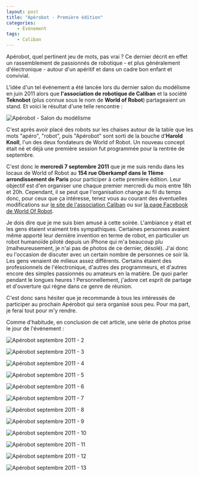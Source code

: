 ```yaml
---
layout: post
title: "Apérobot - Première édition"
categories:
    - Événement
tags:
    - Caliban
---
```

Apérobot, quel pertinent jeu de mots, pas vrai ? Ce dernier décrit en effet un rassemblement de passionnés de robotique - et plus généralement d'électronique - autour d'un apéritif et dans un cadre bon enfant et convivial.

L'idée d'un tel événement a été lancée lors du dernier salon du modélisme en juin 2011 alors que **l'association de robotique de Caliban** et la société **Teknobot** (plus connue sous le nom de **World of Robot**) partageaient un stand. Et voici le résultat d'une telle rencontre :

![Apérobot - Salon du modélisme](/images/aperobot-premiere-edition-1.jpg)

C'est après avoir placé des robots sur les chaises autour de la table que les mots "apéro", "robot", puis "Apérobot" sont sorti de la bouche d'**Harold Knoll**, l'un des deux fondateurs de World of Robot. Un nouveau concept était né et déjà une première session fut programmée pour la rentrée de septembre.

C'est donc le **mercredi 7 septembre 2011** que je me suis rendu dans les locaux de World of Robot au **154 rue Oberkampf dans le 11ème arrondissement de Paris** pour participer à cette première édition. Leur objectif est d'en organiser une chaque premier mercredi du mois entre 18h et 20h. Cependant, il se peut que l'organisation change au fil du temps donc, pour ceux que ça intéresse, tenez vous au courant des éventuelles modifications sur [le site de l'association Caliban][site_caliban] ou sur [la page Facebook de World Of Robot][facebook_world_of_robot].

Je dois dire que je me suis bien amusé à cette soirée. L'ambiance y était et les gens étaient vraiment très sympathiques. Certaines personnes avaient même apporté leur dernière invention en terme de robot, en particulier un robot humanoïde piloté depuis un iPhone qui m'a beaucoup plu (malheureusement, je n'ai pas de photos de ce dernier, désolé). J'ai donc eu l'occasion de discuter avec un certain nombre de personnes ce soir là. Les gens venaient de milieux assez différents. Certains étaient des professionnels de l'électronique, d'autres des programmeurs, et d'autres encore des simples passionnés ou amateurs en la matière. De quoi parler pendant le longues heures ! Personnellement, j'adore cet esprit de partage et d'ouverture qui règne dans ce genre de réunion.

C'est donc sans hésiter que je recommande à tous les intéressés de participer au prochain Apérobot qui sera organisé sous peu. Pour ma part, je ferai tout pour m'y rendre.

Comme d'habitude, en conclusion de cet article, une série de photos prise le jour de l'événement :

![Apérobot septembre 2011 - 2](/images/aperobot-premiere-edition-2.jpg)

![Apérobot septembre 2011 - 3](/images/aperobot-premiere-edition-3.jpg)

![Apérobot septembre 2011 - 4](/images/aperobot-premiere-edition-4.jpg)

![Apérobot septembre 2011 - 5](/images/aperobot-premiere-edition-5.jpg)

![Apérobot septembre 2011 - 6](/images/aperobot-premiere-edition-6.jpg)

![Apérobot septembre 2011 - 7](/images/aperobot-premiere-edition-7.jpg)

![Apérobot septembre 2011 - 8](/images/aperobot-premiere-edition-8.jpg)

![Apérobot septembre 2011 - 9](/images/aperobot-premiere-edition-9.jpg)

![Apérobot septembre 2011 - 10](/images/aperobot-premiere-edition-10.jpg)

![Apérobot septembre 2011 - 11](/images/aperobot-premiere-edition-11.jpg)

![Apérobot septembre 2011 - 12](/images/aperobot-premiere-edition-12.jpg)

![Apérobot septembre 2011 - 13](/images/aperobot-premiere-edition-13.jpg)

[site_caliban]: http://forum.caliban-web.com/ "Association Caliban"
[facebook_world_of_robot]: http://www.facebook.com/pages/World-Of-Robot/164886823512 "Page Facebook de World Of Robot"
